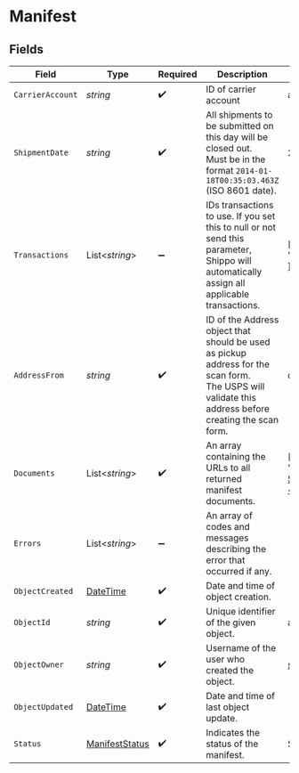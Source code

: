 # Manifest


## Fields

| Field                                                                                                                                                                                         | Type                                                                                                                                                                                          | Required                                                                                                                                                                                      | Description                                                                                                                                                                                   | Example                                                                                                                                                                                       |
| --------------------------------------------------------------------------------------------------------------------------------------------------------------------------------------------- | --------------------------------------------------------------------------------------------------------------------------------------------------------------------------------------------- | --------------------------------------------------------------------------------------------------------------------------------------------------------------------------------------------- | --------------------------------------------------------------------------------------------------------------------------------------------------------------------------------------------- | --------------------------------------------------------------------------------------------------------------------------------------------------------------------------------------------- |
| `CarrierAccount`                                                                                                                                                                              | *string*                                                                                                                                                                                      | :heavy_check_mark:                                                                                                                                                                            | ID of carrier account                                                                                                                                                                         | adcfdddf8ec64b84ad22772bce3ea37a                                                                                                                                                              |
| `ShipmentDate`                                                                                                                                                                                | *string*                                                                                                                                                                                      | :heavy_check_mark:                                                                                                                                                                            | All shipments to be submitted on this day will be closed out. <br/>Must be in the format `2014-01-18T00:35:03.463Z` (ISO 8601 date).                                                          | 2014-05-16T23:59:59Z                                                                                                                                                                          |
| `Transactions`                                                                                                                                                                                | List<*string*>                                                                                                                                                                                | :heavy_minus_sign:                                                                                                                                                                            | IDs transactions to use. If you set this to null or not send this parameter, <br/>Shippo will automatically assign all applicable transactions.                                               | [<br/>"adcfdddf8ec64b84ad22772bce3ea37a"<br/>]                                                                                                                                                |
| `AddressFrom`                                                                                                                                                                                 | *string*                                                                                                                                                                                      | :heavy_check_mark:                                                                                                                                                                            | ID of the Address object that should be used as pickup address for the scan form. <br/>The USPS will validate this address before creating the scan form.                                     | d799c2679e644279b59fe661ac8fa488                                                                                                                                                              |
| `Documents`                                                                                                                                                                                   | List<*string*>                                                                                                                                                                                | :heavy_check_mark:                                                                                                                                                                            | An array containing the URLs to all returned manifest documents.                                                                                                                              | [<br/>"https://shippo-delivery.s3.amazonaws.com/0fadebf6f60c4aca95fa01bcc59c79ae.pdf?Signature=tlQU3RECwdHUQJQadwqg5bAzGFQ%3D\u0026Expires=1402803835\u0026AWSAccessKeyId=AKIAJTHP3LLFMYAWALIA"<br/>] |
| `Errors`                                                                                                                                                                                      | List<*string*>                                                                                                                                                                                | :heavy_minus_sign:                                                                                                                                                                            | An array of codes and messages describing the error that occurred if any.                                                                                                                     |                                                                                                                                                                                               |
| `ObjectCreated`                                                                                                                                                                               | [DateTime](https://learn.microsoft.com/en-us/dotnet/api/system.datetime?view=net-5.0)                                                                                                         | :heavy_check_mark:                                                                                                                                                                            | Date and time of object creation.                                                                                                                                                             |                                                                                                                                                                                               |
| `ObjectId`                                                                                                                                                                                    | *string*                                                                                                                                                                                      | :heavy_check_mark:                                                                                                                                                                            | Unique identifier of the given object.                                                                                                                                                        | adcfdddf8ec64b84ad22772bce3ea37a                                                                                                                                                              |
| `ObjectOwner`                                                                                                                                                                                 | *string*                                                                                                                                                                                      | :heavy_check_mark:                                                                                                                                                                            | Username of the user who created the object.                                                                                                                                                  | shippotle@shippo.com                                                                                                                                                                          |
| `ObjectUpdated`                                                                                                                                                                               | [DateTime](https://learn.microsoft.com/en-us/dotnet/api/system.datetime?view=net-5.0)                                                                                                         | :heavy_check_mark:                                                                                                                                                                            | Date and time of last object update.                                                                                                                                                          |                                                                                                                                                                                               |
| `Status`                                                                                                                                                                                      | [ManifestStatus](../../Models/Components/ManifestStatus.md)                                                                                                                                   | :heavy_check_mark:                                                                                                                                                                            | Indicates the status of the manifest.                                                                                                                                                         | SUCCESS                                                                                                                                                                                       |